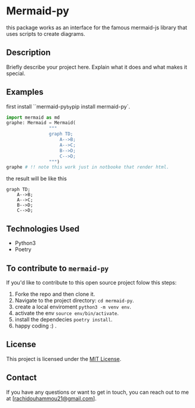 # Mermaid-py

this package works as an interface for the famous mermaid-js library that uses scripts to create diagrams.

## Description

Briefly describe your project here. Explain what it does and what makes it special.

## Examples
first install ``mermaid-py` by `pip install mermaid-py`.
```python
import mermaid as md
graphe: Mermaid = Mermaid(
                """
                graph TD;
                    A-->B;
                    A-->C;
                    B-->D;
                    C-->D;
                """)
graphe # !! note this work just in notbooke that render html.
```
the result will be like this

```mermaid
graph TD;
    A-->B;
    A-->C;
    B-->D;
    C-->D;
```

## Technologies Used

- Python3
- Poetry

## To contribute to `mermaid-py`

If you'd like to contribute to this open source project folow this steps:

1. Forke the repo and then clone it.
2. Navigate to the project directory: `cd mermaid-py`.
3. create a local enviroment `python3 -m venv env`.
4. activate the env `source env/bin/activate`.
5. install the dependecies `poetry install`.
6. happy coding :) .


## License

This project is licensed under the [MIT License](LICENSE).

## Contact

If you have any questions or want to get in touch, you can reach out to me at [rachidouhammou21@gmail.com].

